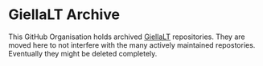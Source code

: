 # GiellaLT Archive

This GitHub Organisation holds archived [GiellaLT](/giellalt) repositories.
They are moved here to not interfere with the many actively maintained repostories.
Eventually they might be deleted completely.
